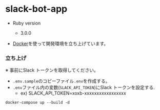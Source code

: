# slack-bot-app
- Ruby version
  - 3.0.0

- [Docker](https://docs.docker.com/docker-for-mac/install/)を使って開発環境を立ち上げています。

### 立ち上げ

※ 事前にSlack トークンを取得してください。

- `.env.sample`のコピーファイル`.env`を作成する。
- `.env`ファイル内の変数(`SLACK_API_TOKEN`)にSlack トークンを設定する.
  - ex) SLACK_API_TOKEN=xoxb-xxxxxxxxxxxxxxxxx

```
docker-compose up --build -d
```
